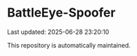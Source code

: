 # BattleEye-Spoofer

Last updated: 2025-06-28 23:20:10

This repository is automatically maintained.
